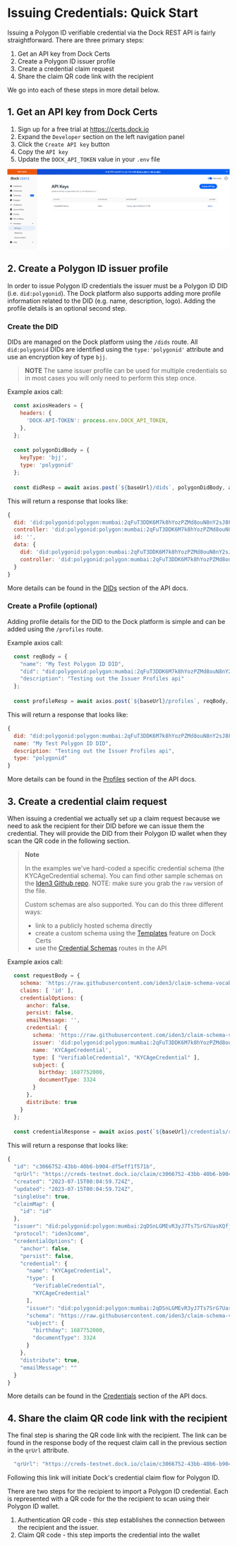 # Issuing Credentials: Quick Start

Issuing a Polygon ID verifiable credential via the Dock REST API is fairly straightforward. There are three
primary steps:

1. Get an API key from Dock Certs
1. Create a Polygon ID issuer profile
1. Create a credential claim request
1. Share the claim QR code link with the recipient

We go into each of these steps in more detail below.

## 1. Get an API key from Dock Certs

1. Sign up for a free trial at https://certs.dock.io
1. Expand the `Developer` section on the left navigation panel
1. Click the `Create API key` button
1. Copy the `API key`
1. Update the `DOCK_API_TOKEN` value in your `.env` file

![Certs API Keys](images/certs-api-keys.png)

## 2. Create a Polygon ID issuer profile
In order to issue Polygon ID credentials the issuer must be a Polygon ID DID (i.e. `did:polygonid`). The Dock platform also supports adding more profile information related to the DID (e.g. name, description, logo). Adding the profile details is an optional second step.

### Create the DID
DIDs are managed on the Dock platform using the `/dids` route. All `did:polygonid` DIDs are identified using the `type:'polygonid'` attribute and use an encryption key of type `bjj`.

> **NOTE**
> The same issuer profile can be used for multiple credentials so in most cases you will only need to perform this step once.

Example axios call:
```javascript
  const axiosHeaders = {
    headers: {
      'DOCK-API-TOKEN': process.env.DOCK_API_TOKEN,
    },
  };

  const polygonDidBody = {
    keyType: 'bjj',
    type: 'polygonid'
  };

  const didResp = await axios.post(`${baseUrl}/dids`, polygonDidBody, axiosHeaders);

```

This will return a response that looks like:
```javascript
{
  did: 'did:polygonid:polygon:mumbai:2qFuT3DDK6M7k8hYozPZMd8ouN8nY2sJ8Fivriw5YQ',
  controller: 'did:polygonid:polygon:mumbai:2qFuT3DDK6M7k8hYozPZMd8ouN8nY2sJ8Fivriw5YQ',
  id: '',
  data: {
    did: 'did:polygonid:polygon:mumbai:2qFuT3DDK6M7k8hYozPZMd8ouN8nY2sJ8Fivriw5YQ',
    controller: 'did:polygonid:polygon:mumbai:2qFuT3DDK6M7k8hYozPZMd8ouN8nY2sJ8Fivriw5YQ'
  }
}
```
More details can be found in the [DIDs](https://docs.api.dock.io/#dids) section of the API docs.

### Create a Profile (optional)
Adding profile details for the DID to the Dock platform is simple and can be added using the `/profiles` route.

Example axios call:
```javascript
  const reqBody = {
    "name": "My Test Polygon ID DID",
    "did": "did:polygonid:polygon:mumbai:2qFuT3DDK6M7k8hYozPZMd8ouN8nY2sJ8Fivriw5YQ",
    "description": "Testing out the Issuer Profiles api"
  };

  const profileResp = await axios.post(`${baseUrl}/profiles`, reqBody, axiosHeaders);
```

This will return a response that looks like:
```javascript
{
  did: "did:polygonid:polygon:mumbai:2qFuT3DDK6M7k8hYozPZMd8ouN8nY2sJ8Fivriw5YQ",
  name: "My Test Polygon ID DID",
  description: "Testing out the Issuer Profiles api",
  type: "polygonid"
}
```
More details can be found in the [Profiles](https://docs.api.dock.io/#profiles) section of the API docs.

## 3. Create a credential claim request
When issuing a credential we actually set up a claim request because we need to ask the recipient for their DID before we can issue them the credential.
They will provide the DID from their Polygon ID wallet when they scan the QR code in the following section.

> **Note**
>
> In the examples we've hard-coded a specific credential schema (the KYCAgeCredential schema). You can find other sample schemas on the [Iden3 Github repo](https://github.com/iden3/claim-schema-vocab/tree/main/schemas/json). NOTE: make sure you grab the `raw` version of the file.
>
>Custom schemas are also supported. You can do this three different ways:
> * link to a publicly hosted schema directly
> * create a custom schema using the [Templates](https://certs.dock/io/schemas) feature on Dock Certs
> * use the [Credential Schemas](https://docs.api.dock.io/#credential-schemas) routes in the API

Example axios call:
```javascript
  const requestBody = {
    schema: 'https://raw.githubusercontent.com/iden3/claim-schema-vocab/main/schemas/json/KYCAgeCredential-v2.json',
    claims: [ 'id' ],
    credentialOptions: {
      anchor: false,
      persist: false,
      emailMessage: '',
      credential: {
        schema: 'https://raw.githubusercontent.com/iden3/claim-schema-vocab/main/schemas/json/KYCAgeCredential-v2.json',
        issuer: 'did:polygonid:polygon:mumbai:2qFuT3DDK6M7k8hYozPZMd8ouN8nY2sJ8Fivriw5YQ',
        name: 'KYCAgeCredential',
        type: [ "VerifiableCredential", "KYCAgeCredential" ],
        subject: {
          birthday: 1687752000,
          documentType: 3324
        }
      },
      distribute: true
    }
  };

  const credentialResponse = await axios.post(`${baseUrl}/credentials/request-claims`, requestBody, axiosHeaders);
```

This will return a response that looks like:
```javascript
{
  "id": "c3066752-43bb-40b6-b904-df5eff1f571b",
  "qrUrl": "https://creds-testnet.dock.io/claim/c3066752-43bb-40b6-b904-df5eff1f571b?protocol=iden3comm&n=281baf57-fb6b-492a-b74f-f86afa36ab97",
  "created": "2023-07-15T00:04:59.724Z",
  "updated": "2023-07-15T00:04:59.724Z",
  "singleUse": true,
  "claimMap": {
    "id": "id"
  },
  "issuer": "did:polygonid:polygon:mumbai:2qDSnLGMEvR3yJ7Ts7SrG7UasKQfjUfL7aL2SivGb6",
  "protocol": "iden3comm",
  "credentialOptions": {
    "anchor": false,
    "persist": false,
    "credential": {
      "name": "KYCAgeCredential",
      "type": [
        "VerifiableCredential",
        "KYCAgeCredential"
      ],
      "issuer": "did:polygonid:polygon:mumbai:2qDSnLGMEvR3yJ7Ts7SrG7UasKQfjUfL7aL2SivGb6",
      "schema": "https://raw.githubusercontent.com/iden3/claim-schema-vocab/main/schemas/json/KYCAgeCredential-v2.json",
      "subject": {
        "birthday": 1687752000,
        "documentType": 3324
      }
    },
    "distribute": true,
    "emailMessage": ""
  }
}
```
More details can be found in the [Credentials](https://docs.api.dock.io/#issue-credentials) section of the API docs.

## 4. Share the claim QR code link with the recipient
The final step is sharing the QR code link with the recipient. The link can be found in the response body of the request claim call in the previous section in the `qrUrl` attribute.

```javascript
  "qrUrl": "https://creds-testnet.dock.io/claim/c3066752-43bb-40b6-b904-df5eff1f571b?protocol=iden3comm&n=281baf57-fb6b-492a-b74f-f86afa36ab97"
```

Following this link will initiate Dock's credential claim flow for Polygon ID.

There are two steps for the recipient to import a Polygon ID credential. Each is represented with a QR code for the the recipient to scan using their
Polygon ID wallet.

1. Authentication QR code - this step establishes the connection between the recipient and the issuer.
2. Claim QR code - this step imports the credential into the wallet
